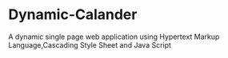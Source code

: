# Dynamic-Calander
A dynamic single page web application using Hypertext Markup Language,Cascading Style Sheet and Java Script
